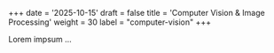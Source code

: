 +++
date = '2025-10-15'
draft = false
title = 'Computer Vision & Image Processing'
weight = 30
label = "computer-vision"
+++

Lorem impsum ...

<!-- more -->